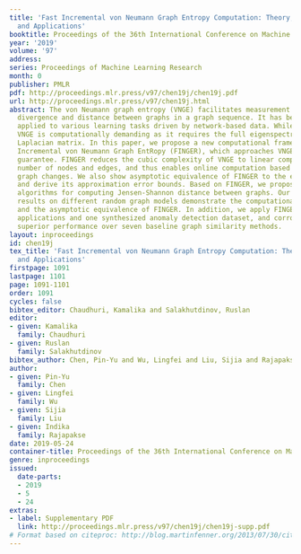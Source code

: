 ```yaml
---
title: 'Fast Incremental von Neumann Graph Entropy Computation: Theory, Algorithm,
  and Applications'
booktitle: Proceedings of the 36th International Conference on Machine Learning
year: '2019'
volume: '97'
address: 
series: Proceedings of Machine Learning Research
month: 0
publisher: PMLR
pdf: http://proceedings.mlr.press/v97/chen19j/chen19j.pdf
url: http://proceedings.mlr.press/v97/chen19j.html
abstract: The von Neumann graph entropy (VNGE) facilitates measurement of information
  divergence and distance between graphs in a graph sequence. It has been successfully
  applied to various learning tasks driven by network-based data. While effective,
  VNGE is computationally demanding as it requires the full eigenspectrum of the graph
  Laplacian matrix. In this paper, we propose a new computational framework, Fast
  Incremental von Neumann Graph EntRopy (FINGER), which approaches VNGE with a performance
  guarantee. FINGER reduces the cubic complexity of VNGE to linear complexity in the
  number of nodes and edges, and thus enables online computation based on incremental
  graph changes. We also show asymptotic equivalence of FINGER to the exact VNGE,
  and derive its approximation error bounds. Based on FINGER, we propose efficient
  algorithms for computing Jensen-Shannon distance between graphs. Our experimental
  results on different random graph models demonstrate the computational efficiency
  and the asymptotic equivalence of FINGER. In addition, we apply FINGER to two real-world
  applications and one synthesized anomaly detection dataset, and corroborate its
  superior performance over seven baseline graph similarity methods.
layout: inproceedings
id: chen19j
tex_title: 'Fast Incremental von Neumann Graph Entropy Computation: Theory, Algorithm,
  and Applications'
firstpage: 1091
lastpage: 1101
page: 1091-1101
order: 1091
cycles: false
bibtex_editor: Chaudhuri, Kamalika and Salakhutdinov, Ruslan
editor:
- given: Kamalika
  family: Chaudhuri
- given: Ruslan
  family: Salakhutdinov
bibtex_author: Chen, Pin-Yu and Wu, Lingfei and Liu, Sijia and Rajapakse, Indika
author:
- given: Pin-Yu
  family: Chen
- given: Lingfei
  family: Wu
- given: Sijia
  family: Liu
- given: Indika
  family: Rajapakse
date: 2019-05-24
container-title: Proceedings of the 36th International Conference on Machine Learning
genre: inproceedings
issued:
  date-parts:
  - 2019
  - 5
  - 24
extras:
- label: Supplementary PDF
  link: http://proceedings.mlr.press/v97/chen19j/chen19j-supp.pdf
# Format based on citeproc: http://blog.martinfenner.org/2013/07/30/citeproc-yaml-for-bibliographies/
---
```

